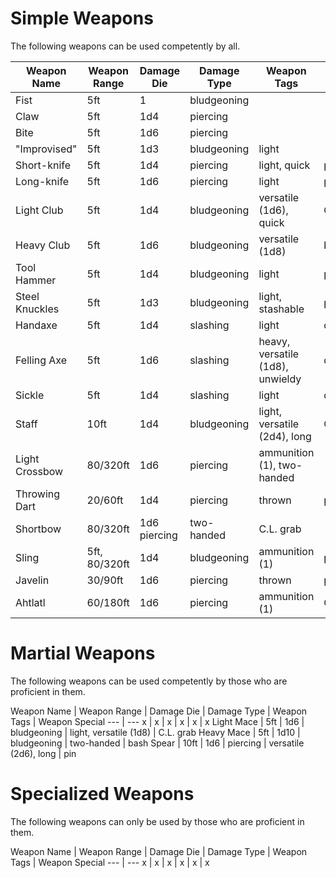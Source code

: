 # Simple Weapons
The following weapons can be used competently by all.

Weapon Name | Weapon Range | Damage Die | Damage Type | Weapon Tags | Weapon Special
--- | --- | --- | --- | --- | ---
Fist | 5ft | 1 | bludgeoning | | 
Claw | 5ft | 1d4 | piercing | |
Bite | 5ft | 1d6 | piercing | |
"Improvised" | 5ft | 1d3 | bludgeoning | light |
Short-knife | 5ft | 1d4 | piercing | light, quick | pointtack
Long-knife | 5ft | 1d6 | piercing | light | pin
Light Club | 5ft | 1d4 | bludgeoning | versatile (1d6), quick | C.L. grab
Heavy Club | 5ft | 1d6 | bludgeoning | versatile (1d8) | bash 
Tool Hammer | 5ft | 1d4 | bludgeoning | light | pummel
Steel Knuckles | 5ft | 1d3 | bludgeoning | light, stashable | pummel
Handaxe | 5ft | 1d4 | slashing | light | dismember
Felling Axe | 5ft | 1d6 | slashing | heavy, versatile (1d8), unwieldy | dismember 
Sickle | 5ft | 1d4 | slashing | light | dismember
Staff | 10ft | 1d4 | bludgeoning | light, versatile (2d4), long | C.L. grab
Light Crossbow | 80/320ft | 1d6 | piercing | ammunition (1), two-handed |
Throwing Dart | 20/60ft | 1d4 | piercing | thrown | pummel
Shortbow | 80/320ft | 1d6 piercing | two-handed | C.L. grab
Sling | 5ft, 80/320ft | 1d4 | bludgeoning | ammunition (1) | pummel
Javelin | 30/90ft | 1d6 | piercing | thrown | pin
Ahtlatl | 60/180ft | 1d6 | piercing | ammunition (1) | C.L. grab
# Martial Weapons
The following weapons can be used competently by those who are proficient in them.

Weapon Name | Weapon Range | Damage Die | Damage Type | Weapon Tags | Weapon Special
--- | ---
x | x | x | x | x | x
Light Mace | 5ft | 1d6 | bludgeoning | light, versatile (1d8) | C.L. grab
Heavy Mace | 5ft | 1d10 | bludgeoning | two-handed | bash
Spear | 10ft | 1d6 | piercing | versatile (2d6), long | pin

# Specialized Weapons
The following weapons can only be used by those who are proficient in them.

Weapon Name | Weapon Range | Damage Die | Damage Type | Weapon Tags | Weapon Special
--- | ---
x | x | x | x | x | x